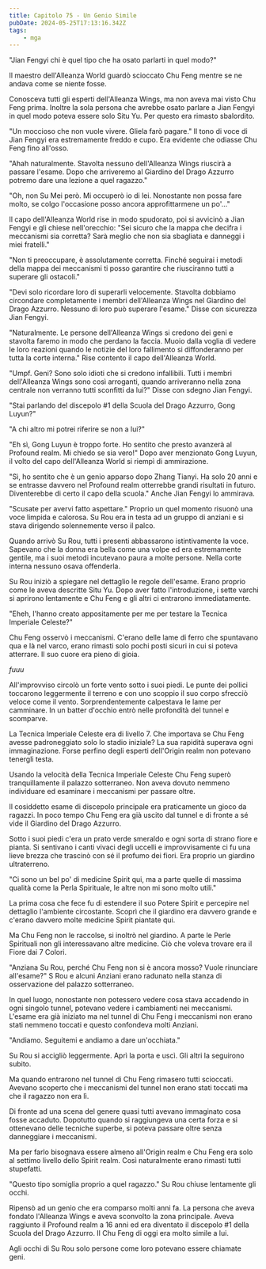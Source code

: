 ```yaml
---
title: Capitolo 75 - Un Genio Simile
pubDate: 2024-05-25T17:13:16.342Z
tags:
    - mga
---
```



"Jian Fengyi chi è quel tipo che ha osato parlarti in quel modo?"


Il maestro dell'Alleanza World guardò scioccato Chu Feng mentre se ne andava come se niente fosse.


Conosceva tutti gli esperti dell'Alleanza Wings, ma non aveva mai visto Chu Feng prima. Inoltre la sola persona che avrebbe osato parlare a Jian Fengyi in quel modo poteva essere solo Situ Yu. Per questo era rimasto sbalordito.


"Un moccioso che non vuole vivere. Gliela farò pagare." Il tono di voce di Jian Fengyi era estremamente freddo e cupo. Era evidente che odiasse Chu Feng fino all'osso.


"Ahah naturalmente. Stavolta nessuno dell'Alleanza Wings riuscirà a passare l'esame. Dopo che arriveremo al Giardino del Drago Azzurro potremo dare una lezione a quel ragazzo."


"Oh, non Su Mei però. Mi occuperò io di lei. Nonostante non possa fare molto, se colgo l'occasione posso ancora approfittarmene un po'..."


Il capo dell'Alleanza World rise in modo spudorato, poi si avvicinò a Jian Fengyi e gli chiese nell'orecchio: "Sei sicuro che la mappa che decifra i meccanismi sia corretta? Sarà meglio che non sia sbagliata e danneggi i miei fratelli."


"Non ti preoccupare, è assolutamente corretta. Finché seguirai i metodi della mappa dei meccanismi ti posso garantire che riusciranno tutti a superare gli ostacoli."


"Devi solo ricordare loro di superarli velocemente. Stavolta dobbiamo circondare completamente i membri dell'Alleanza Wings nel Giardino del Drago Azzurro. Nessuno di loro può superare l'esame." Disse con sicurezza Jian Fengyi.


"Naturalmente. Le persone dell'Alleanza Wings si credono dei geni e stavolta faremo in modo che perdano la faccia. Muoio dalla voglia di vedere le loro reazioni quando le notizie del loro fallimento si diffonderanno per tutta la corte interna." Rise contento il capo dell'Alleanza World.


"Umpf. Geni? Sono solo idioti che si credono infallibili. Tutti i membri dell'Alleanza Wings sono così arroganti, quando arriveranno nella zona centrale non verranno tutti sconfitti da lui?" Disse con sdegno Jian Fengyi.


"Stai parlando del discepolo #1 della Scuola del Drago Azzurro, Gong Luyun?"


"A chi altro mi potrei riferire se non a lui?"


"Eh sì, Gong Luyun è troppo forte. Ho sentito che presto avanzerà al Profound realm. Mi chiedo se sia vero!" Dopo aver menzionato Gong Luyun, il volto del capo dell'Alleanza World si riempì di ammirazione.


"Sì, ho sentito che è un genio apparso dopo Zhang Tianyi. Ha solo 20 anni e se entrasse davvero nel Profound realm otterrebbe grandi risultati in futuro.
Diventerebbe di certo il capo della scuola." Anche Jian Fengyi lo ammirava.


"Scusate per avervi fatto aspettare." Proprio un quel momento risuonò una voce limpida e calorosa. Su Rou era in testa ad un gruppo di anziani e si stava dirigendo solennemente verso il palco.


Quando arrivò Su Rou, tutti i presenti abbassarono istintivamente la voce. Sapevano che la donna era bella come una volpe ed era estremamente gentile, ma i suoi metodi incutevano paura a molte persone. Nella corte interna nessuno osava offenderla.


Su Rou iniziò a spiegare nel dettaglio le regole dell'esame. Erano proprio come le aveva descritte Situ Yu. Dopo aver fatto l'introduzione, i sette varchi si aprirono lentamente e Chu Feng e gli altri ci entrarono immediatamente.


"Eheh, l'hanno creato appositamente per me per testare la Tecnica Imperiale Celeste?"


Chu Feng osservò i meccanismi. C'erano delle lame di ferro che spuntavano qua e là nel varco, erano rimasti solo pochi posti sicuri in cui si poteva atterrare. Il suo cuore era pieno di gioia.


*fuuu*


All'improvviso circolò un forte vento sotto i suoi piedi. Le punte dei pollici toccarono leggermente il terreno e con uno scoppio il suo corpo sfrecciò veloce come il vento. Sorprendentemente calpestava le lame per camminare. In un batter d'occhio entrò nelle profondità del tunnel e scomparve.


La Tecnica Imperiale Celeste era di livello 7. Che importava se Chu Feng avesse padroneggiato solo lo stadio iniziale? La sua rapidità superava ogni immaginazione. Forse perfino degli esperti dell'Origin realm non potevano tenergli testa.


Usando la velocità della Tecnica Imperiale Celeste Chu Feng superò tranquillamente il palazzo sotterraneo. Non aveva dovuto nemmeno individuare ed esaminare i meccanismi per passare oltre.


Il cosiddetto esame di discepolo principale era praticamente un gioco da ragazzi. In poco tempo Chu Feng era già uscito dal tunnel e di fronte a sé vide il Giardino del Drago Azzurro.


Sotto i suoi piedi c'era un prato verde smeraldo e ogni sorta di strano fiore e pianta. Si sentivano i canti vivaci degli uccelli e improvvisamente ci fu una lieve brezza che trascinò con sé il profumo dei fiori. Era proprio un giardino ultraterreno.


"Ci sono un bel po' di medicine Spirit qui, ma a parte quelle di massima qualità come la Perla Spirituale, le altre non mi sono molto utili."


La prima cosa che fece fu di estendere il suo Potere Spirit e percepire nel dettaglio l'ambiente circostante. Scoprì che il giardino era davvero grande e c'erano davvero molte medicine Spirit piantate qui.


Ma Chu Feng non le raccolse, si inoltrò nel giardino.
A parte le Perle Spirituali non gli interessavano altre medicine. Ciò che voleva trovare era il Fiore dai 7 Colori.


"Anziana Su Rou, perché Chu Feng non si è ancora mosso? Vuole rinunciare all'esame?" S Rou e alcuni Anziani erano radunato nella stanza di osservazione del palazzo sotterraneo.


In quel luogo, nonostante non potessero vedere cosa stava accadendo in ogni singolo tunnel, potevano vedere i cambiamenti nei meccanismi. L'esame era già iniziato ma nel tunnel di Chu Feng i meccanismi non erano stati nemmeno toccati e questo confondeva molti Anziani.


"Andiamo. Seguitemi e andiamo a dare un'occhiata."


Su Rou si accigliò leggermente. Aprì la porta e uscì. Gli altri la seguirono subito.


Ma quando entrarono nel tunnel di Chu Feng rimasero tutti scioccati. Avevano scoperto che i meccanismi del tunnel non erano stati toccati ma che il ragazzo non era lì.


Di fronte ad una scena del genere quasi tutti avevano immaginato cosa fosse accaduto. Dopotutto quando si raggiungeva una certa forza e si ottenevano delle tecniche superbe, si poteva passare oltre senza danneggiare i meccanismi.


Ma per farlo bisognava essere almeno all'Origin realm e Chu Feng era solo al settimo livello dello Spirit realm. Così naturalmente erano rimasti tutti stupefatti.


"Questo tipo somiglia proprio a quel ragazzo." Su Rou chiuse lentamente gli occhi.


Ripensò ad un genio che era comparso molti anni fa. La persona che aveva fondato l'Alleanza Wings e aveva sconvolto la zona principale. Aveva raggiunto il Profound realm a 16 anni ed era diventato il discepolo #1 della Scuola del Drago Azzurro. Il Chu Feng di oggi era molto simile a lui.


Agli occhi di Su Rou solo persone come loro potevano essere chiamate geni.





